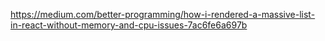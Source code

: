 https://medium.com/better-programming/how-i-rendered-a-massive-list-in-react-without-memory-and-cpu-issues-7ac6fe6a697b
